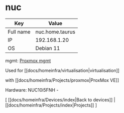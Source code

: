 # nuc

| Key       | Value            |
| --------- | ---------------- |
| Full name | nuc.home.taurus  |
| IP        | 192.168.1.20     |
| OS        | Debian 11        |

mgmt: [Proxmox mgmt](https://nuc.home.taurus:8006/)

Used for [[docs/homeinfra/virtualisation|virtualisation]]

with [[docs/homeinfra/Projects/proxmox|ProxMox VE]]

Hardware: NUC10i5FNH -


\[ [[docs/homeinfra/Devices/index|Back to devices]] | [[docs/homeinfra/Projects/index|Projects]] \]
